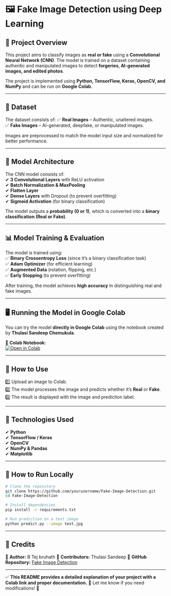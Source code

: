 # **🖼️ Fake Image Detection using Deep Learning**  

## **📌 Project Overview**  
This project aims to classify images as **real or fake** using a **Convolutional Neural Network (CNN)**. The model is trained on a dataset containing authentic and manipulated images to detect **forgeries, AI-generated images, and edited photos**.  

The project is implemented using **Python, TensorFlow, Keras, OpenCV, and NumPy** and can be run on **Google Colab**.

---

## **📂 Dataset**  
The dataset consists of:
✅ **Real Images** – Authentic, unaltered images.  
✅ **Fake Images** – AI-generated, deepfake, or manipulated images.  

Images are preprocessed to match the model input size and normalized for better performance.

---

## **📌 Model Architecture**  
The CNN model consists of:  
✔ **3 Convolutional Layers** with ReLU activation  
✔ **Batch Normalization & MaxPooling**  
✔ **Flatten Layer**  
✔ **Dense Layers** with Dropout (to prevent overfitting)  
✔ **Sigmoid Activation** (for binary classification)  

The model outputs a **probability (0 or 1)**, which is converted into a **binary classification (Real or Fake)**.

---

## **📊 Model Training & Evaluation**  
The model is trained using:  
✅ **Binary Crossentropy Loss** (since it’s a binary classification task)  
✅ **Adam Optimizer** (for efficient learning)  
✅ **Augmented Data** (rotation, flipping, etc.)  
✅ **Early Stopping** (to prevent overfitting)  

After training, the model achieves **high accuracy** in distinguishing real and fake images.

---

## **🖥️ Running the Model in Google Colab**  
You can try the model **directly in Google Colab** using the notebook created by **Thulasi Sandeep Chemukula**.  

🔗 **Colab Notebook:**  
[![Open in Colab]([https://colab.research.google.com/assets/colab-badge.svg)](https://colab.research.google.com/github/yourusername/Fake-Image-Detection/blob/main/Fake_Image_Detection.ipynb](https://colab.research.google.com/drive/13VCsOsSjN_suj4WCttqEeweoPueJGsFV?usp=sharing))  

---

## **📌 How to Use**  
1️⃣ Upload an image to Colab.  
2️⃣ The model processes the image and predicts whether it’s **Real** or **Fake**.  
3️⃣ The result is displayed with the image and prediction label.

---

## **🚀 Technologies Used**  
✔ **Python**  
✔ **TensorFlow / Keras**  
✔ **OpenCV**  
✔ **NumPy & Pandas**  
✔ **Matplotlib**  

---

## **📌 How to Run Locally**  
```bash
# Clone the repository
git clone https://github.com/yourusername/Fake-Image-Detection.git
cd Fake-Image-Detection

# Install dependencies
pip install -r requirements.txt

# Run prediction on a test image
python predict.py --image test.jpg
```

---

## **🔗 Credits**  
🔹 **Author:** B Tej bruhath
🔹 **Contributors:** Thulasi Sandeep 
🔹 **GitHub Repository:** [Fake Image Detection](https://github.com/tejbruhath/Fake-Image-Detection)  

---

✅ **This README provides a detailed explanation of your project with a Colab link and proper documentation.** 🚀 Let me know if you need modifications! 🎯
